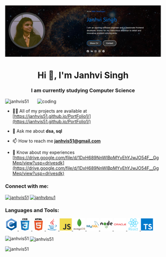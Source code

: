 ![logo](https://github.com/janhvis51/janhvis51/blob/main/Screenshot%202025-03-06%20144857.png)
<h1 align="center">Hi 👋, I'm Janhvi Singh</h1>
<h3 align="center">I am currently studying Computer Science</h3>
<img align = "right" alt = "coding" width="400" src = "https://res.cloudinary.com/practicaldev/image/fetch/s--O0u1bNHs--/c_limit%2Cf_auto%2Cfl_progressive%2Cq_66%2Cw_880/https://miro.medium.com/max/1400/0*PXf5ge7QCN9Ga_CL.gif">
<p align="left"> <img src="https://komarev.com/ghpvc/?username=janhvis51&label=Profile%20views&color=0e75b6&style=flat" alt="janhvis51" /> </p>

- 👨‍💻 All of my projects are available at [https://janhvis51.github.io/PortFolio1/](https://janhvis51.github.io/PortFolio1/)

- 💬 Ask me about **dsa, sql**

- 📫 How to reach me **janhvis51@gmail.com**

- 📄 Know about my experiences [https://drive.google.com/file/d/1DxH689NnWIBpMYvEhYJwJO54F__GgMeq/view?usp=drivesdk](https://drive.google.com/file/d/1DxH689NnWIBpMYvEhYJwJO54F__GgMeq/view?usp=drivesdk)

<h3 align="left">Connect with me:</h3>
<p align="left">
<a href="https://www.leetcode.com/janhvis51" target="blank"><img align="center" src="https://raw.githubusercontent.com/rahuldkjain/github-profile-readme-generator/master/src/images/icons/Social/leet-code.svg" alt="janhvis51" height="30" width="40" /></a>
<a href="https://auth.geeksforgeeks.org/user/janhvbnu1" target="blank"><img align="center" src="https://raw.githubusercontent.com/rahuldkjain/github-profile-readme-generator/master/src/images/icons/Social/geeks-for-geeks.svg" alt="janhvbnu1" height="30" width="40" /></a>
</p>

<h3 align="left">Languages and Tools:</h3>
<p align="left"> <a href="https://www.cprogramming.com/" target="_blank" rel="noreferrer"> <img src="https://raw.githubusercontent.com/devicons/devicon/master/icons/c/c-original.svg" alt="c" width="40" height="40"/> </a> <a href="https://www.w3schools.com/css/" target="_blank" rel="noreferrer"> <img src="https://raw.githubusercontent.com/devicons/devicon/master/icons/css3/css3-original-wordmark.svg" alt="css3" width="40" height="40"/> </a> <a href="https://www.w3.org/html/" target="_blank" rel="noreferrer"> <img src="https://raw.githubusercontent.com/devicons/devicon/master/icons/html5/html5-original-wordmark.svg" alt="html5" width="40" height="40"/> </a> <a href="https://www.java.com" target="_blank" rel="noreferrer"> <img src="https://raw.githubusercontent.com/devicons/devicon/master/icons/java/java-original.svg" alt="java" width="40" height="40"/> </a> <a href="https://developer.mozilla.org/en-US/docs/Web/JavaScript" target="_blank" rel="noreferrer"> <img src="https://raw.githubusercontent.com/devicons/devicon/master/icons/javascript/javascript-original.svg" alt="javascript" width="40" height="40"/> </a> <a href="https://www.mongodb.com/" target="_blank" rel="noreferrer"> <img src="https://raw.githubusercontent.com/devicons/devicon/master/icons/mongodb/mongodb-original-wordmark.svg" alt="mongodb" width="40" height="40"/> </a> <a href="https://www.mysql.com/" target="_blank" rel="noreferrer"> <img src="https://raw.githubusercontent.com/devicons/devicon/master/icons/mysql/mysql-original-wordmark.svg" alt="mysql" width="40" height="40"/> </a> <a href="https://nodejs.org" target="_blank" rel="noreferrer"> <img src="https://raw.githubusercontent.com/devicons/devicon/master/icons/nodejs/nodejs-original-wordmark.svg" alt="nodejs" width="40" height="40"/> </a> <a href="https://www.oracle.com/" target="_blank" rel="noreferrer"> <img src="https://raw.githubusercontent.com/devicons/devicon/master/icons/oracle/oracle-original.svg" alt="oracle" width="40" height="40"/> </a> <a href="https://reactjs.org/" target="_blank" rel="noreferrer"> <img src="https://raw.githubusercontent.com/devicons/devicon/master/icons/react/react-original-wordmark.svg" alt="react" width="40" height="40"/> </a> <a href="https://www.typescriptlang.org/" target="_blank" rel="noreferrer"> <img src="https://raw.githubusercontent.com/devicons/devicon/master/icons/typescript/typescript-original.svg" alt="typescript" width="40" height="40"/> </a> </p>

<p><img align="left" src="https://github-readme-stats.vercel.app/api/top-langs?username=janhvis51&show_icons=true&locale=en&layout=compact" alt="janhvis51" /></p>

<p>&nbsp;<img align="center" src="https://github-readme-stats.vercel.app/api?username=janhvis51&show_icons=true&locale=en" alt="janhvis51" /></p>

<p><img align="center" src="https://github-readme-streak-stats.herokuapp.com/?user=janhvis51&" alt="janhvis51" /></p>
